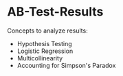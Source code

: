 # AB-Test-Results

Concepts  to analyze results:
- Hypothesis Testing
- Logistic Regression
- Multicollinearity
- Accounting for Simpson's Paradox
